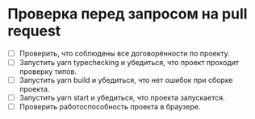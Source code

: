 # Проверка перед запросом на pull request

- [ ] Проверить, что соблюдены все договорённости по проекту.
- [ ] Запустить yarn typechecking и убедиться, что проект проходит проверку типов.
- [ ] Запустить yarn build и убедиться, что нет ошибок при сборке проекта.
- [ ] Запустить yarn start и убедиться, что проекта запускается.
- [ ] Проверить работоспособность проекта в браузере.
